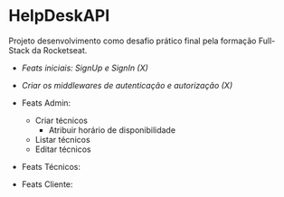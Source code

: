 # HelpDeskAPI
Projeto desenvolvimento como desafio prático final pela formação Full-Stack da Rocketseat.

- *Feats iniciais: SignUp e SignIn (X)*

- *Criar os middlewares de autenticação e autorização (X)* 

- Feats Admin:
  - Criar técnicos
    - Atribuir horário de disponibilidade
  - Listar técnicos
  - Editar técnicos

- Feats Técnicos:

- Feats Cliente: